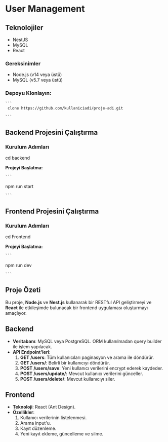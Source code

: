 # User Management

## Teknolojiler
- NestJS
- MySQL
- React

### Gereksinimler
- Node.js (v14 veya üstü)
- MySQL (v5.7 veya üstü)

### Depoyu Klonlayın:

    ```
     clone https://github.com/kullaniciadi/proje-adi.git

    ```
  
## Backend Projesini Çalıştırma

### Kurulum Adımları

   cd backend

 **Projeyi Başlatma:**

    ```
   npm run start

    ```
## Frontend Projesini Çalıştırma

### Kurulum Adımları

   cd Frontend

 **Projeyi Başlatma:**

    ```
   npm run dev

    ```

## Proje Özeti

Bu proje, **Node.js** ve **Nest.js** kullanarak bir RESTful API geliştirmeyi ve **React** ile etkileşimde bulunacak bir frontend uygulaması oluşturmayı amaçlıyor.

## Backend

- **Veritabanı**: MySQL veya PostgreSQL. ORM kullanılmadan query builder ile işlem yapılacak.
- **API Endpoint'leri**:
  1. **GET /users**: Tüm kullanıcıları paginasyon ve arama ile döndürür.
  2. **GET /users/**: Belirli bir kullanıcıyı döndürür.
  3. **POST /users/save**: Yeni kullanıcı verilerini encrypt ederek kaydeder.
  4. **POST /users/update/<id>**: Mevcut kullanıcı verilerini günceller.
  5. **POST /users/delete/<id>**: Mevcut kullanıcıyı siler.

## Frontend

- **Teknoloji**: React (Ant Design).
- **Özellikler**:
  1. Kullanıcı verilerinin listelenmesi.
  2. Arama input'u.
  3. Kayıt düzenleme.
  4. Yeni kayıt ekleme, güncelleme ve silme.